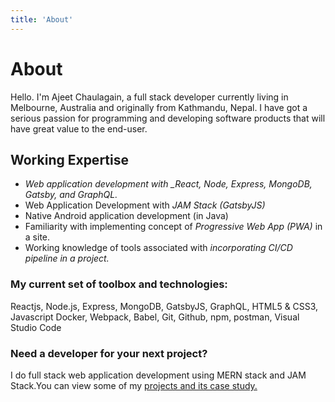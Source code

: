 ```yaml
---
title: 'About'
---
```


# About

Hello. I'm Ajeet Chaulagain, a full stack developer currently living in Melbourne, Australia and originally from Kathmandu, Nepal. I have got a serious passion for programming and developing software products that will have great value to the end-user.

## Working Expertise

- _Web application development with \_React, Node, Express, MongoDB, Gatsby, and GraphQL._
- Web Application Development with _JAM Stack (GatsbyJS)_
- Native Android application development (in Java)
- Familiarity with implementing concept of _Progressive Web App (PWA)_ in a site.
- Working knowledge of tools associated with _incorporating CI/CD pipeline in a project._

### My current set of toolbox and technologies:

Reactjs, Node.js, Express, MongoDB, GatsbyJS, GraphQL, HTML5 & CSS3, Javascript Docker, Webpack, Babel, Git, Github, npm, postman, Visual Studio Code

### Need a developer for your next project?

I do full stack web application development using MERN stack and JAM Stack.You can view some of my [projects and its case study.](/projects)
